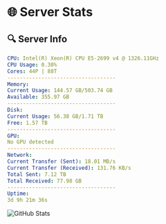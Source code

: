 # 🌐 Server Stats
## 🔍 Server Info
```yaml
CPU: Intel(R) Xeon(R) CPU E5-2699 v4 @ 1326.11GHz
CPU Usage: 0.30%
Cores: 44P | 88T
-----------------------------------
Memory:
Current Usage: 144.57 GB/503.74 GB
Available: 355.97 GB
-----------------------------------
Disk:
Current Usage: 56.38 GB/1.71 TB
Free: 1.57 TB
-----------------------------------
GPU:
No GPU detected
-----------------------------------
Network:
Current Transfer (Sent): 18.01 MB/s
Current Transfer (Received): 131.76 KB/s
Total Sent: 7.12 TB
Total Received: 77.98 GB
-----------------------------------
Uptime:
3d 9h 21m 36s
```
![GitHub Stats](https://img.shields.io/badge/Updated-2025-03-11_06:44:25-blue)